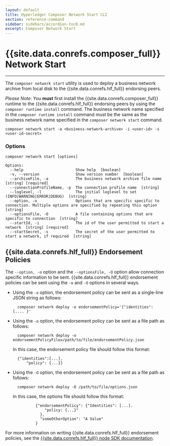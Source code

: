 ```yaml
---
layout: default
title: Hyperledger Composer Network Start CLI
section: reference-command
sidebar: sidebars/accordion-toc0.md
excerpt: Composer Network Start
---
```


# {{site.data.conrefs.composer_full}} Network Start

---

The `composer network start` utility is used to deploy a business network archive from local disk to the {{site.data.conrefs.hlf_full}} endorsing peers.

_Please Note_: You **must** first install the {{site.data.conrefs.composer_full}} runtime to the {{site.data.conrefs.hlf_full}} endorsing peers by using the `composer runtime install` command. The business network name specified in the `composer runtime install` command must be the same as the business network name specified in the `composer network start` command.

```
composer network start -a <business-network-archive> -i <user-id> -s <user-id-secret>
```

### Options
```
composer network start [options]

Options:
  --help                       Show help  [boolean]
  -v, --version                Show version number  [boolean]
  --archiveFile, -a            The business network archive file name  [string] [required]
  --connectionProfileName, -p  The connection profile name  [string]
  --loglevel, -l               The initial loglevel to set (INFO|WARNING|ERROR|DEBUG)  [string]
  --option, -o                 Options that are specific specific to connection. Multiple options are specified by repeating this option  [string]
  --optionsFile, -O            A file containing options that are specific to connection  [string]
  --startId, -i                The id of the user permitted to start a network  [string] [required]
  --startSecret, -s            The secret of the user permitted to start a network, if required  [string]
```


## {{site.data.conrefs.hlf_full}} Endorsement Policies

The `--option, -o` option and the `--optionsFile, -O` option allow connection specific information to be sent. {{site.data.conrefs.hlf_full}} endorsement policies can be sent using the `-o` and `-O` options in several ways.

- Using the `-o` option, the endorsement policy can be sent as a single-line JSON string as follows:

        composer network deploy -o endorsementPolicy='{"identities": [.... }'

- Using the `-o` option, the endorsement policy can be sent as a file path as follows:

        composer network deploy -o endorsementPolicyFile=/path/to/file/endorsementPolicy.json

	In this case, the endorsement policy file should follow this format:

		{"identities":[...],
			"policy": {...}}

- Using the `-O` option, the endorsement policy can be sent as a file path as follows:

        composer network deploy -O /path/to/file/options.json

	In this case, the options file should follow this format:

				{"endorsementPolicy": {"Identities": [...].
				    "policy: {...}"
				  },
				  "someOtherOption": "A Value"
				}

For more information on writing {{site.data.conrefs.hlf_full}} endorsement policies, see the [{{site.data.conrefs.hlf_full}} node SDK documentation](https://fabric-sdk-node.github.io/global.html#Policy).
